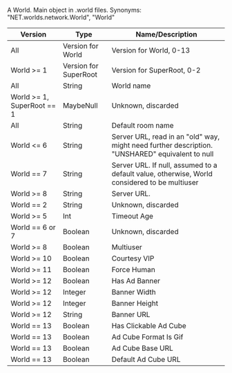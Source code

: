 A World. Main object in .world files. Synonyms: "NET.worlds.network.World", "World"

| Version | Type | Name/Description |
| ---     | ---  | --- |
| All | Version for World | Version for World, 0-13 |
| World >= 1 | Version for SuperRoot | Version for SuperRoot, 0-2 |
| All | String | World name |
| World >= 1, SuperRoot == 1 | MaybeNull | Unknown, discarded |
| All | String | Default room name |
| World <= 6 | String | Server URL, read in an "old" way, might need further description. "UNSHARED" equivalent to null |
| World == 7 | String | Server URL. If null, assumed to a default value, otherwise, World considered to be multiuser |
| World >= 8 | String | Server URL. |
| World == 2 | String | Unknown, discarded |
| World >= 5 | Int | Timeout Age |
| World == 6 or 7 | Boolean | Unknown, discarded |
| World >= 8 | Boolean | Multiuser |
| World >= 10 | Boolean | Courtesy VIP |
| World >= 11 | Boolean | Force Human |
| World >= 12 | Boolean | Has Ad Banner |
| World >= 12 | Integer | Banner Width |
| World >= 12 | Integer | Banner Height |
| World >= 12 | String | Banner URL |
| World == 13 | Boolean | Has Clickable Ad Cube |
| World == 13 | Boolean | Ad Cube Format Is Gif |
| World == 13 | Boolean | Ad Cube Base URL |
| World == 13 | Boolean | Default Ad Cube URL |
